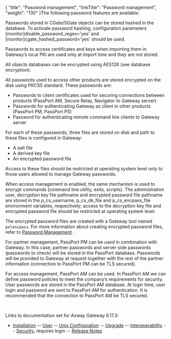 {
    "title": "Password management",
    "linkTitle": "Password management",
    "weight": "130"
}The following password features are available:

Passwords stored in CGate/SGate objects can be stored hashed in the database. To activate password hashing, configuration parameters \[monitor\]disable\_password\_regex='yes' and \[monitor\]cgate\_hashed\_password='yes' should be used.

Passwords to access certificates and keys when importing them in Gateway’s local PKI are used only at import time and they are not stored.

All objects databases can be encrypted using AES128 (see database encryption).

All passwords used to access other products are stored encrypted on the disk using PKCS5 standard. These passwords are:

-   Passwords to client certificates used for securing connections between products (<span class="mc-variable suite_variables.PassPortName variable">PassPort</span> AM, Secure Relay, Navigator to Gateway server)
-   Passwords for authenticating Gateway as client in other products (<span class="mc-variable suite_variables.PassPortName variable">PassPort</span> PM, <span class="mc-variable suite_variables.PassPortName variable">PassPort</span> PS)
-   Password for authenticating remote command line clients to Gateway server

For each of these passwords, three files are stored on disk and path to these files is configured in Gateway:

-   A salt file
-   A derived key file
-   An encrypted password file

Access to these files should be restricted at operating system level only to those users allowed to manage Gateway passwords.

When access management is enabled, the same mechanism is used to encrypt commands (command line utility, exits, scripts). The administration user, decryption key file pathname and encrypted password file pathname are stored in the <span class="code">p\_cs\_username, p\_cs\_dk\_file </span>and <span class="code">p\_cs\_encpass\_file</span> environment variables, respectively; access to the decryption key file and encrypted password file should be restricted at operating system level.

The encrypted password files are created with a Gateway tool named `pelencpass`. For more information about creating encrypted password files, refer to [Password Management](../../managing_security_start_here/password_management) .

For partner management, <span class="mc-variable suite_variables.PassPortName variable">PassPort</span> PM can be used in combination with Gateway. In this case, partner passwords and server side passwords (passwords to check) will be stored in the <span class="mc-variable suite_variables.PassPortName variable">PassPort</span> database. Passwords will be provided to Gateway at request together with the rest of the partner information (connection to <span class="mc-variable suite_variables.PassPortName variable">PassPort</span> PM can be TLS secured).

For access management, <span class="mc-variable suite_variables.PassPortName variable">PassPort</span> AM can be used. In <span class="mc-variable suite_variables.PassPortName variable">PassPort</span> AM we can define password policies to meet the company’s requirements for security. User passwords are stored in the <span class="mc-variable suite_variables.PassPortName variable">PassPort</span> AM database. At login time, user login and password are sent to <span class="mc-variable suite_variables.PassPortName variable">PassPort</span> AM for authentication. It is recommended that the connection to <span class="mc-variable suite_variables.PassPortName variable">PassPort</span> AM be TLS secured.

 

Links to documentation set for Axway Gateway <span class="mc-variable axway_variables.Release_Number variable">6.17.3</span>:

-   [Installation](#) -- [User](#) -- [Unix Configuration](#) -- [Upgrade](#) -- [Interoperability](#) -- [Security](#), requires login -- [Release Notes](#)
